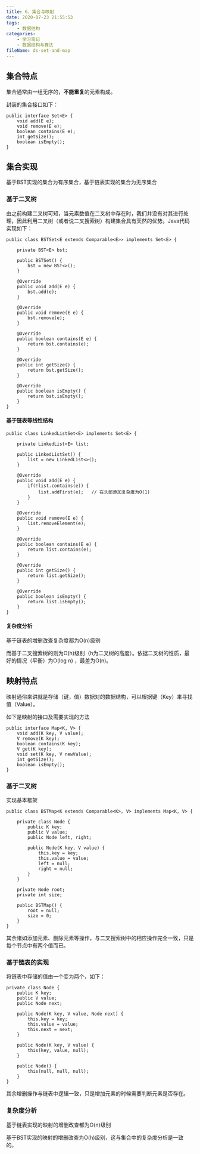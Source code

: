 ```yaml
---
title: 6、集合与映射
date: 2020-07-23 21:55:53
tags:
	- 数据结构
categories:
	- 学习笔记
	- 数据结构与算法
fileName: ds-set-and-map
---
```


## 集合特点

集合通常由一组无序的，**不能重复**的元素构成。

封装的集合接口如下：

```
public interface Set<E> {
    void add(E e);
    void remove(E e);
    boolean contains(E e);
    int getSize();
    boolean isEmpty();
}
```



## 集合实现

基于BST实现的集合为有序集合，基于链表实现的集合为无序集合

### 基于二叉树

由之前构建二叉树可知，当元素数值在二叉树中存在时，我们并没有对其进行处理，因此利用二叉树（或者说二叉搜索树）构建集合具有天然的优势。Java代码实现如下：

```
public class BSTSet<E extends Comparable<E>> implements Set<E> {

    private BST<E> bst;

    public BSTSet() {
        bst = new BST<>();
    }

    @Override
    public void add(E e) {
        bst.add(e);
    }

    @Override
    public void remove(E e) {
        bst.remove(e);
    }

    @Override
    public boolean contains(E e) {
        return bst.contains(e);
    }

    @Override
    public int getSize() {
        return bst.getSize();
    }

    @Override
    public boolean isEmpty() {
        return bst.isEmpty();
    }
}
```

#### 基于链表等线性结构

```
public class LinkedListSet<E> implements Set<E> {

    private LinkedList<E> list;

    public LinkedListSet() {
        list = new LinkedList<>();
    }

    @Override
    public void add(E e) {
        if(!list.contains(e)) {
            list.addFirst(e);   // 在头部添加复杂度为O(1)
        }
    }

    @Override
    public void remove(E e) {
        list.removeElement(e);
    }

    @Override
    public boolean contains(E e) {
        return list.contains(e);
    }

    @Override
    public int getSize() {
        return list.getSize();
    }

    @Override
    public boolean isEmpty() {
        return list.isEmpty();
    }
}
```

#### 复杂度分析

基于链表的增删改查复杂度都为O(n)级别

而基于二叉搜索树的则为O(h)级别（h为二叉树的高度）。依据二叉树的性质，最好的情况（平衡）为O(log n) ，最差为O(n)。



## 映射特点

映射通俗来讲就是存储（键，值）数据对的数据结构，可以根据键（Key）来寻找值（Value）。

如下是映射的接口及需要实现的方法

```
public interface Map<K, V> {
    void add(K key, V value);
    V remove(K key);
    boolean contains(K key);
    V get(K key);
    void set(K key, V newValue);
    int getSize();
    boolean isEmpty();
}
```

### 基于二叉树

实现基本框架

```
public class BSTMap<K extends Comparable<K>, V> implements Map<K, V> {

    private class Node {
        public K key;
        public V value;
        public Node left, right;

        public Node(K key, V value) {
            this.key = key;
            this.value = value;
            left = null;
            right = null;
        }
    }

    private Node root;
    private int size;

    public BSTMap() {
        root = null;
        size = 0;
    }
}
```

其余诸如添加元素、删除元素等操作，与二叉搜索树中的相应操作完全一致，只是每个节点中有两个值而已。

### 基于链表的实现

将链表中存储的值由一个变为两个，如下：

```
private class Node {
    public K key;
    public V value;
    public Node next;

    public Node(K key, V value, Node next) {
        this.key = key;
        this.value = value;
        this.next = next;
    }

    public Node(K key, V value) {
        this(key, value, null);
    }

    public Node() {
        this(null, null, null);
    }
}
```

其余增删操作与链表中逻辑一致，只是增加元素的时候需要判断元素是否存在。

### 复杂度分析

基于链表实现的映射的增删改查都为O(n)级别

基于BST实现的映射的增删改查为O(h)级别，这与集合中的复杂度分析是一致的。


